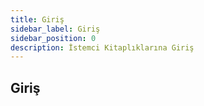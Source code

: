 ```yaml
---
title: Giriş
sidebar_label: Giriş
sidebar_position: 0
description: İstemci Kitaplıklarına Giriş
---
```


## Giriş
